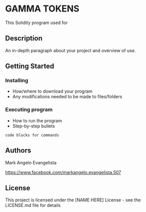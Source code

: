 # GAMMA TOKENS

This Solidity program used for

## Description

An in-depth paragraph about your project and overview of use.

## Getting Started

### Installing

* How/where to download your program
* Any modifications needed to be made to files/folders

### Executing program

* How to run the program
* Step-by-step bullets
```
code blocks for commands
```

## Authors

Mark Angelo Evangelista

https://www.facebook.com/markangelo.evangelista.507


## License

This project is licensed under the [NAME HERE] License - see the LICENSE.md file for details
